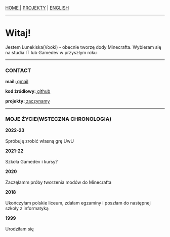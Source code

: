<p><a href="../pl/index.md">HOME    </a> | <a href="../pl/projects.md">    PROJEKTY</a> | <a href="../index.md">    ENGLISH</a></p>

<hr>

<h1>Witaj!</h1>
<p>Jestem Lunekiska(Vooki) - obecnie tworzę dody Minecrafta. Wybieram się na studia IT lub Gamedev w przyszłym roku</p>

<hr>

<h3>CONTACT</h3>
  <p><b>mail:</b><a href="mailto:leafinkek@gmail.com"> gmail</a></p>
  <p><b>kod źródłowy:</b><a href="https://github.com/Vooki"> github</a></p>
  <p><b>projekty:</b><a href="/projects.md"> zaczynamy</a></p>
  
<hr>
  
<h3>MOJE ŻYCIE(WSTECZNA CHRONOLOGIA)</h3>
  <p><b>2022-23</b>
    <br><br>Spróbuję zrobić własną grę UwU</p>
  <p><b>2021-22</b>
    <br><br>Szkoła Gamedev i kursy?</p>
  <p><b>2020</b>
    <br><br>Zaczęłamm próby tworzenia modów do Minecrafta</p>
  <p><b>2018</b>
    <br><br>Ukończyłam polskie liceum, zdałam egzaminy i poszłam do następnej szkoły z informatyką</p>
  <p><b>1999</b>
    <br><br>Urodziłam się</p>
